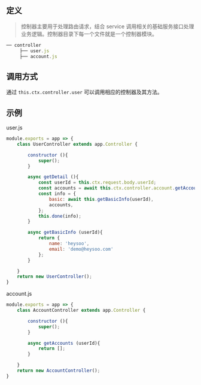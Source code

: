 ## 定义
> 控制器主要用于处理路由请求，结合 service 调用相关的基础服务接口处理业务逻辑。控制器目录下每一个文件就是一个控制器模块。

```js
── controller
	 ├── user.js
	 ├── account.js
```

## 调用方式
通过 `this.ctx.controller.user` 可以调用相应的控制器及其方法。

## 示例
user.js
```js
module.exports = app => {
	class UserController extends app.Controller {

		constructor (){
			super();
		}

		async getDetail (){
			const userId = this.ctx.request.body.userId;
			const accounts = await this.ctx.controller.account.getAccounts(userId);
			const info = {
				basic: await this.getBasicInfo(userId),
				accounts,
			};
			this.done(info);
		}

		async getBasicInfo (userId){
			return {
				name: 'heysoo',
				email: 'demo@heysoo.com'
			};
		}

	}
	return new UserController();
}
```
account.js
```js
module.exports = app => {
	class AccountController extends app.Controller {

		constructor (){
			super();
		}

		async getAccounts (userId){
			return [];
		}

	}
	return new AccountController();
}
```
